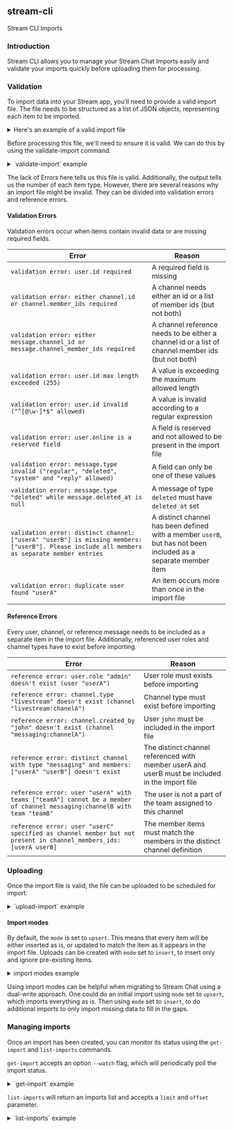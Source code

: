 ## stream-cli

Stream CLI Imports

### Introduction

Stream CLI allows you to manage your Stream Chat Imports easily and validate your imports quickly before uploading them
for processing.

### Validation

To import data into your Stream app, you'll need to provide a valid import file. The file needs to be structured as a
list of JSON objects, representing each item to be imported.

<details markdown="1">
<summary>Here's an example of a valid import file</summary>

```json
[
  {
    "type": "user",
    "item": {
      "id": "hannibal",
      "role": "user",
      "teams": [
        "A-team"
      ]
    }
  },
  {
    "type": "user",
    "item": {
      "id": "murdock",
      "role": "user",
      "teams": [
        "A-team"
      ]
    }
  },
  {
    "type": "channel",
    "item": {
      "id": "HQ",
      "type": "messaging",
      "team": "A-team",
      "created_by": "hannibal"
    }
  },
  {
    "type": "member",
    "item": {
      "channel_id": "HQ",
      "channel_type": "messaging",
      "user_id": "hannibal"
    }
  },
  {
    "type": "member",
    "item": {
      "channel_id": "HQ",
      "channel_type": "messaging",
      "user_id": "murdock"
    }
  },
  {
    "type": "message",
    "item": {
      "id": "message1",
      "channel_id": "HQ",
      "channel_type": "messaging",
      "user": "hannibal",
      "text": "I love it when a plan comes together"
    }
  },
  {
    "type": "reaction",
    "item": {
      "message_id": "message1",
      "type": "like",
      "user_id": "murdock",
      "created_at": "2022-01-01T01:01:01Z"
    }
  }
]
```
</details>

Before processing this file, we'll need to ensure it is valid. We can do this by using the validate-import command.

<details markdown="1">
<summary>`validate-import` example</summary>

```shell
$ stream-cli chat validate-import my-data.json                                                                                                                                                                                                                           9:33:17
{
  "Stats": {
    "channels": 1,
    "members": 2,
    "messages": 1,
    "reactions": 1,
    "users": 2
  },
  "Errors": null
}
```
</details>

The lack of Errors here tells us this file is valid. Additionally, the output tells us the number of each item type.
However, there are several reasons why an import file might be invalid. They can be divided into validation errors and
reference errors.

#### Validation Errors

Validation errors occur when items contain invalid data or are missing required fields.

| Error                                                                                                                                        | Reason                                                                                                         |
| -------------------------------------------------------------------------------------------------------------------------------------------- | -------------------------------------------------------------------------------------------------------------- |
| `validation error: user.id required`                                                                                                         | A required field is missing                                                                                    |
| `validation error: either channel.id or channel.member_ids required`                                                                         | A channel needs either an id or a list of member ids (but not both)                                            |
| `validation error: either message.channel_id or message.channel_member_ids required`                                                         | A channel reference needs to be either a channel id or a list of channel member ids (but not both)             |
| `validation error: user.id max length exceeded (255)`                                                                                        | A value is exceeding the maximum allowed length                                                                |
| `validation error: user.id invalid ("^[@\w-]*$" allowed)`                                                                                    | A value is invalid according to a regular expression                                                           |
| `validation error: user.online is a reserved field`                                                                                          | A field is reserved and not allowed to be present in the import file                                           |
| `validation error: message.type invalid ("regular", "deleted", "system" and "reply" allowed)`                                                | A field can only be one of these values                                                                        |
| `validation error: message.type "deleted" while message.deleted_at is null`                                                                  | A message of type `deleted` must have `deleted_at` set                                                         |
| `validation error: distinct channel: ["userA" "userB"] is missing members: ["userB"]. Please include all members as separate member entries` | A distinct channel has been defined with a member `userB`, but has not been included as a separate member item |
| `validation error: duplicate user found "userA"`                                                                                             | An item occurs more than once in the import file                                                               |

#### Reference Errors

Every user, channel, or reference message needs to be included as a separate item in the import file. Additionally,
referenced user roles and channel types have to exist before importing.

| Error                                                                                                                   | Reason                                                                                          |
| ----------------------------------------------------------------------------------------------------------------------- | ----------------------------------------------------------------------------------------------- |
| `reference error: user.role "admin" doesn't exist (user "userA")`                                                       | User role must exists before importing                                                          |
| `reference error: channel.type "livestream" doesn't exist (channel "livestream:chanelA")`                               | Channel type must exist before importing                                                        |
| `reference error: channel.created_by "john" doesn't exist (channel "messaging:channelA")`                               | User `john` must be included in the import file                                                 |
| `reference error: distinct channel with type "messaging" and members:["userA" "userB"] doesn't exist`                   | The distinct channel referenced with member userA and userB must be included in the import file |
| `reference error: user "userA" with teams ["teamA"] cannot be a member of channel messaging:channelB with team "teamB"` | The user is not a part of the team assigned to this channel                                     |
| `reference error: user "userC" specified as channel member but not present in channel_members_ids: [userA userB]`       | The member items must match the members in the distinct channel definition                      |

### Uploading

Once the import file is valid, the file can be uploaded to be scheduled for import:

<details markdown="1">
<summary>`upload-import` example</summary>

```shell
$ stream-cli chat upload-import my-data.json                                                                                                                                                                                                                            10:14:36
{
  "created_at": "2022-05-16T09:02:37.991181Z",
  "path": "s3://stream-import/1171432/7e7fbaf4-e266-4877-96da-fbacf650d0a1/my-data.json",
  "mode": "upsert",
  "history": [],
  "id": "79502357-3f4b-486e-9a78-400a184a1088",
  "state": "uploaded",
  "updated_at": "2022-05-16T09:02:37.991181Z",
  "result": null,
  "size": 1230
}
```
</details>

#### Import modes

By default, the `mode` is set to `upsert`. This means that every item will be either inserted as is, or updated to match
the item as it appears in the import file. Uploads can be created with `mode` set to `insert`, to insert only and ignore
pre-existing items.

<details markdown="1">
<summary>import modes example</summary>

```shell
$ stream-cli chat upload-import valid-data.json --mode insert                                                                                                                                                                                                              11:02:44
{
  "created_at": "2022-05-16T09:06:26.356475Z",
  "path": "s3://stream-import/1171432/f9460261-ce3c-4594-a236-33bbedfa85a7/valid-data.json",
  "mode": "insert",
  "history": [],
  "id": "f0077dab-84f3-48f1-9292-2bf1b48fd6f0",
  "state": "uploaded",
  "updated_at": "2022-05-16T09:06:26.356475Z",
  "result": null,
  "size": 1230
}
```
</details>

Using import modes can be helpful when migrating to Stream Chat using a dual-write approach. 
One could do an initial import using `mode` set to `upsert`, which imports everything as is. 
Then using `mode` set to `insert`, to do additional imports to only import missing data to fill in the gaps.

### Managing imports

Once an import has been created, you can monitor its status using the `get-import` and `list-imports` commands.

`get-import` accepts an option `--watch` flag, which will periodically poll the import status.

<details markdown="1">
<summary>`get-import` example</summary>

```shell
$ stream-cli chat get-import f0077dab-84f3-48f1-9292-2bf1b48fd6f0  --watch                                                                                                                                                                                                 13:50:09
{
  "import_task": {
    "created_at": "2022-05-16T09:06:26.356475Z",
    "path": "s3://stream-import/1171432/f9460261-ce3c-4594-a236-33bbedfa85a7/valid-data.json",
    "mode": "insert",
    "history": [],
    "id": "f0077dab-84f3-48f1-9292-2bf1b48fd6f0",
    "state": "uploaded",
    "updated_at": "2022-05-16T09:06:26.356475Z",
    "result": null,
    "size": 1230
  },
  "ratelimit": {
    "limit": 300,
    "remaining": 299,
    "reset": 1652701860
  }
}
```
</details>

`list-imports` will return an imports list and accepts a `limit` and `offset` parameter.

<details markdown="1">
<summary>`list-imports` example</summary>

```shell
$ stream-cli chat list-imports                                                                                                                                                                                                                                       130 ↵ 13:51:07
[
  {
    "created_at": "2022-05-16T09:06:26.356475Z",
    "path": "s3://stream-import/1171432/f9460261-ce3c-4594-a236-33bbedfa85a7/valid-data.json",
    "mode": "insert",
    "history": [],
    "id": "f0077dab-84f3-48f1-9292-2bf1b48fd6f0",
    "state": "uploaded",
    "updated_at": "2022-05-16T09:06:26.356475Z",
    "result": null,
    "size": 1230
  },
  {
    "created_at": "2022-05-16T09:02:37.991181Z",
    "path": "s3://stream-import/1171432/7e7fbaf4-e266-4877-96da-fbacf650d0a1/valid-data.json",
    "mode": "upsert",
    "history": [],
    "id": "79502357-3f4b-486e-9a78-400a184a1088",
    "state": "uploaded",
    "updated_at": "2022-05-16T09:02:37.991181Z",
    "result": null,
    "size": 1230
  }
]
```
</details>
